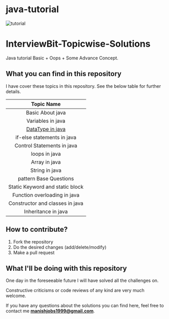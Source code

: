 # java-tutorial
![tutorial](https://user-images.githubusercontent.com/43094705/80869784-07c23900-8cc0-11ea-8cb3-c9dcd9e8e117.png)

# InterviewBit-Topicwise-Solutions

Java tutorial Basic + Oops + Some Advance Concept.

## What you can find in this repository

I have cover these topics in this repository. See the below table for further details. 

[//]: # (Run the py script to generate the below table.)

| Topic Name| 
|  :--------:| 
| Basic About java | 
| Variables in java |
| [DataType in java](https://github.com/Marvel999/java-tutorial-programs/tree/master/dataType) |
| if-else statements in java |
| Control Statements in java |
| loops in java|
| Array in java|
| String in java|
| pattern Base Questions|
| Static Keyword and static block|
| Function overloading in java|
| Constructor and classes in java|
| Inheritance in java|





## How to contribute?

1. Fork the repository 
2. Do the desired changes (add/delete/modify)
3. Make a pull request

## What I'll be doing with this repository

One day in the foreseeable future I will have solved all the challenges on.

Constructive criticisms or code reviews of any kind are very much welcome.

If you have any questions about the solutions you can find here, feel free to contact me **manishjobs1999@gmail.com**.
